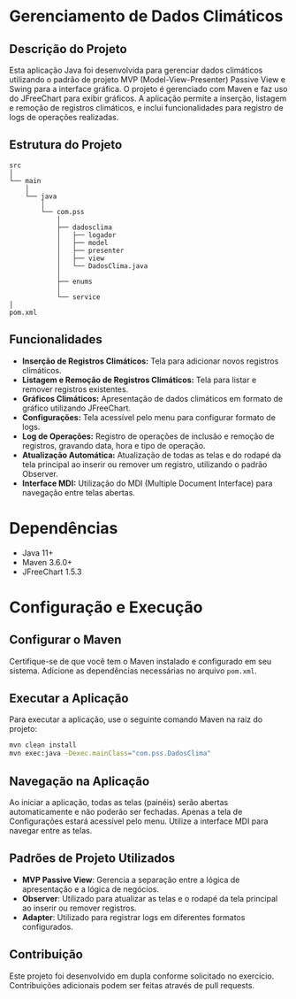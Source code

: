 # Gerenciamento de Dados Climáticos

## Descrição do Projeto

Esta aplicação Java foi desenvolvida para gerenciar dados climáticos utilizando o padrão de projeto MVP (Model-View-Presenter) Passive View e Swing para a interface gráfica. O projeto é gerenciado com Maven e faz uso do JFreeChart para exibir gráficos. A aplicação permite a inserção, listagem e remoção de registros climáticos, e inclui funcionalidades para registro de logs de operações realizadas.
## Estrutura do Projeto
```
src
│
└── main
    │
    └── java
        │
        └── com.pss
            │
            ├── dadosclima
            │   ├── logador
            │   ├── model
            │   ├── presenter
            │   ├── view
            │   └── DadosClima.java
            │
            ├── enums
            │
            └── service
│
pom.xml
```
## Funcionalidades

- **Inserção de Registros Climáticos:** Tela para adicionar novos registros climáticos.
- **Listagem e Remoção de Registros Climáticos:** Tela para listar e remover registros existentes.
- **Gráficos Climáticos:** Apresentação de dados climáticos em formato de gráfico utilizando JFreeChart.
- **Configurações:** Tela acessível pelo menu para configurar formato de logs.
- **Log de Operações:** Registro de operações de inclusão e remoção de registros, gravando data, hora e tipo de operação.
- **Atualização Automática:** Atualização de todas as telas e do rodapé da tela principal ao inserir ou remover um registro, utilizando o padrão Observer.
- **Interface MDI:** Utilização do MDI (Multiple Document Interface) para navegação entre telas abertas.

# Dependências

- Java 11+
- Maven 3.6.0+
- JFreeChart 1.5.3

# Configuração e Execução

## Configurar o Maven

Certifique-se de que você tem o Maven instalado e configurado em seu sistema. Adicione as dependências necessárias no arquivo `pom.xml`.

## Executar a Aplicação

Para executar a aplicação, use o seguinte comando Maven na raiz do projeto:

```sh
mvn clean install
mvn exec:java -Dexec.mainClass="com.pss.DadosClima"
```
## Navegação na Aplicação

Ao iniciar a aplicação, todas as telas (painéis) serão abertas automaticamente e não poderão ser fechadas. Apenas a tela de Configurações estará acessível pelo menu. Utilize a interface MDI para navegar entre as telas.

## Padrões de Projeto Utilizados

- **MVP Passive View**: Gerencia a separação entre a lógica de apresentação e a lógica de negócios.
- **Observer**: Utilizado para atualizar as telas e o rodapé da tela principal ao inserir ou remover registros.
- **Adapter**: Utilizado para registrar logs em diferentes formatos configurados.

## Contribuição

Este projeto foi desenvolvido em dupla conforme solicitado no exercício. Contribuições adicionais podem ser feitas através de pull requests.

